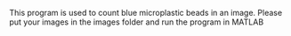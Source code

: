 This program is used to count blue microplastic beads in an image. Please put your images in the images folder and run the program in MATLAB